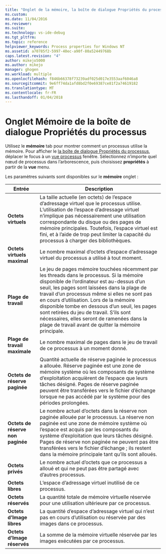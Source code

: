 ```yaml
---
title: "Onglet de la mémoire, la boîte de dialogue Propriétés du processus | Documents Microsoft"
ms.custom: 
ms.date: 11/04/2016
ms.reviewer: 
ms.suite: 
ms.technology: vs-ide-debug
ms.tgt_pltfrm: 
ms.topic: reference
helpviewer_keywords: Process properties for Windows NT
ms.assetid: a70785f2-5997-40ec-a90f-80a52449768b
caps.latest.revision: "4"
author: mikejo5000
ms.author: mikejo
manager: ghogen
ms.workload: multiple
ms.openlocfilehash: f846b66378f73239adf025d017e3553aaf6046a8
ms.sourcegitcommit: 9e6ff74da1afd8bd2f0e69387ce81f2a74619182
ms.translationtype: MT
ms.contentlocale: fr-FR
ms.lasthandoff: 01/04/2018
---
```

# <a name="memory-tab-process-properties-dialog-box"></a>Onglet Mémoire de la boîte de dialogue Propriétés du processus
Utilisez le **mémoire** tab pour montrer comment un processus utilise la mémoire. Pour afficher le [la boîte de dialogue Propriétés du processus](../debugger/process-properties-dialog-box.md), déplacer le focus à un [vue processus](../debugger/processes-view.md) fenêtre. Sélectionnez n’importe quel nœud de processus dans l’arborescence, puis choisissez **propriétés** à partir de la **vue** menu.  
  
 Les paramètres suivants sont disponibles sur le **mémoire** onglet :  
  
|Entrée|Description|  
|-----------|-----------------|  
|**Octets virtuels**|La taille actuelle (en octets) de l’espace d’adressage virtuel que le processus utilise. L’utilisation de l’espace d’adressage virtuel n’implique pas nécessairement une utilisation correspondante du disque ou des pages de mémoire principales. Toutefois, l’espace virtuel est fini, et à l’aide de trop peut limiter la capacité du processus à charger des bibliothèques.|  
|**Octets virtuels maximal**|Le nombre maximal d’octets d’espace d’adressage virtuel du processus a utilisé à tout moment.|  
|**Plage de travail**|Le jeu de pages mémoire touchées récemment par les threads dans le processus. Si la mémoire disponible de l’ordinateur est au-dessus d’un seuil, les pages sont laissées dans la plage de travail d’un processus même si elles ne sont pas en cours d’utilisation. Lors de la mémoire disponible tombe en dessous d’un seuil, les pages sont retirées du jeu de travail. S’ils sont nécessaires, elles seront de ramenées dans la plage de travail avant de quitter la mémoire principale.|  
|**Plage de travail maximale**|Le nombre maximal de pages dans le jeu de travail de ce processus à un moment donné.|  
|**Octets de réserve paginée**|Quantité actuelle de réserve paginée le processus a allouée. Réserve paginée est une zone de mémoire système où les composants de système d’exploitation acquièrent de l’espace que leurs tâches désigné. Pages de réserve paginée peuvent être transférées vers le fichier d’échange lorsque ne pas accédé par le système pour des périodes prolongées.|  
|**Octets de réserve non paginée**|Le nombre actuel d’octets dans la réserve non paginée allouée par le processus. La réserve non paginée est une zone de mémoire système où l’espace est acquis par les composants du système d’exploitation que leurs tâches désigné. Pages de réserve non paginée ne peuvent pas être transférées vers le fichier d’échange ; ils restent dans la mémoire principale tant qu’ils sont alloués.|  
|**Octets privés**|Le nombre actuel d’octets que ce processus a alloué et qui ne peut pas être partagé avec d’autres processus.|  
|**Octets libres**|L’espace d’adressage virtuel inutilisé de ce processus.|  
|**Octets réservés**|La quantité totale de mémoire virtuelle réservée pour une utilisation ultérieure par ce processus.|  
|**Octets d’Image libres**|La quantité d’espace d’adressage virtuel qui n’est pas en cours d’utilisation ou réservée par des images dans ce processus.|  
|**Octets d’Image réservés**|La somme de la mémoire virtuelle réservée par les images exécutées par ce processus.|